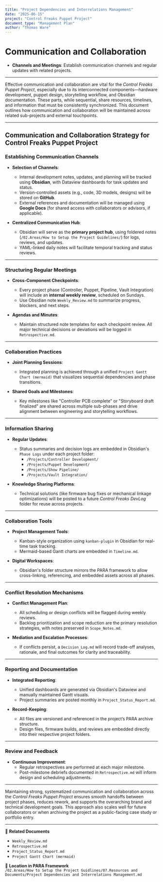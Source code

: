 ```yaml
---
title: "Project Dependencies and Interrelations Management"
date: "2025-06-15"
project: "Control Freaks Puppet Project"
document_type: "Management Plan"
author: "Thomas Ware"
---
```


# Communication and Collaboration

- **Channels and Meetings**: Establish communication channels and regular updates with related projects.

---

Effective communication and collaboration are vital for the *Control Freaks Puppet Project*, especially due to its interconnected components—hardware development, puppet design, storytelling workflow, and Obsidian documentation. These parts, while sequential, share resources, timelines, and information that must be consistently synchronized. This document outlines how communication and collaboration will be maintained across related sub-projects and external touchpoints.

---

## Communication and Collaboration Strategy for Control Freaks Puppet Project

### Establishing Communication Channels

- **Selection of Channels**:
  - Internal development notes, updates, and planning will be tracked using **Obsidian**, with Dataview dashboards for task updates and status.
  - Version-controlled assets (e.g., code, 3D models, designs) will be stored on **GitHub**.
  - External references and documentation will be managed using **Google Docs** (for shared access with collaborators or advisors, if applicable).

- **Centralized Communication Hub**:
  - Obsidian will serve as the **primary project hub**, using foldered notes (`/02.Areas/How to Setup the Project Guidelines/`) for logs, reviews, and updates.
  - YAML-linked daily notes will facilitate temporal tracking and status reviews.

---

### Structuring Regular Meetings

- **Cross-Component Checkpoints**:
  - Every project phase (Controller, Puppet, Pipeline, Vault Integration) will include an **internal weekly review**, scheduled on Sundays.
  - Use Obsidian note `Weekly_Review.md` to summarize progress, blockers, and next steps.

- **Agendas and Minutes**:
  - Maintain structured note templates for each checkpoint review. All major technical decisions or deviations will be logged in `Retrospective.md`.

---

### Collaboration Practices

- **Joint Planning Sessions**:
  - Integrated planning is achieved through a unified `Project Gantt Chart (mermaid)` that visualizes sequential dependencies and phase transitions.

- **Shared Goals and Milestones**:
  - Key milestones like "Controller PCB complete" or "Storyboard draft finalized" are shared across multiple sub-phases and drive alignment between engineering and storytelling workflows.

---

### Information Sharing

- **Regular Updates**:
  - Status summaries and decision logs are embedded in Obsidian's `Phase Logs` under each project folder:
    - `/Projects/Controller Development/`
    - `/Projects/Puppet Development/`
    - `/Projects/Show Pipeline/`
    - `/Projects/Vault Integration/`

- **Knowledge Sharing Platforms**:
  - Technical solutions (like firmware bug fixes or mechanical linkage optimizations) will be posted to a future *Control Freaks DevLog* folder for reuse across projects.

---

### Collaboration Tools

- **Project Management Tools**:
  - Kanban-style organization using `kanban-plugin` in Obsidian for real-time task tracking.
  - Mermaid-based Gantt charts are embedded in `Timeline.md`.

- **Digital Workspaces**:
  - Obsidian's folder structure mirrors the PARA framework to allow cross-linking, referencing, and embedded assets across all phases.

---

### Conflict Resolution Mechanisms

- **Conflict Management Plan**:
  - All scheduling or design conflicts will be flagged during weekly reviews.
  - Backlog prioritization and scope reduction are the primary resolution strategies, with notes preserved in `Scope_Notes.md`.

- **Mediation and Escalation Processes**:
  - If conflicts persist, a `Decision_Log.md` will record trade-off analyses, rationale, and final outcomes for clarity and traceability.

---

### Reporting and Documentation

- **Integrated Reporting**:
  - Unified dashboards are generated via Obsidian's Dataview and manually maintained Gantt visuals.
  - Project summaries are posted monthly in `Project_Status_Report.md`.

- **Record-Keeping**:
  - All files are versioned and referenced in the project’s PARA archive structure.
  - Design files, firmware builds, and reviews are embedded directly into their respective project folders.

---

### Review and Feedback

- **Continuous Improvement**:
  - Regular retrospectives are performed at each major milestone.
  - Post-milestone debriefs documented in `Retrospective.md` will inform design and scheduling adjustments.

---

Maintaining strong, systematized communication and collaboration across the *Control Freaks Puppet Project* ensures smooth handoffs between project phases, reduces rework, and supports the overarching brand and technical development goals. This approach also scales well for future collaborators or when archiving the project as a public-facing case study or portfolio entry.

---

🔗 **Related Documents**  
- `Weekly_Review.md`  
- `Retrospective.md`  
- `Project_Status_Report.md`  
- `Project Gantt Chart (mermaid)`  

📁 **Location in PARA Framework**  
`/02.Areas/How to Setup the Project Guidlines/07.Resources and Documents/Project Dependencies and Interrelations Management.md`
